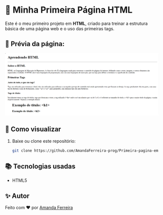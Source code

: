 # 📄 Minha Primeira Página HTML

Este é o meu primeiro projeto em **HTML**, criado para treinar a estrutura básica de uma página web e o uso das primeiras tags.

## 📸 Prévia da página:
![Prévia da Página](https://github.com/AmandaFerreira-prog/Primeira-pagina-em-HTML/blob/main/Pr%C3%A9via%20html.png)

## 🚀 Como visualizar
1. Baixe ou clone este repositório:
   ```bash
   git clone https://github.com/AmandaFerreira-prog/Primeira-pagina-em-HTML.git


## 📚 Tecnologias usadas
- HTML5

## ✨ Autor
Feito com ❤️ por [Amanda Ferreira](https://github.com/AmandaFerreira-prog)

